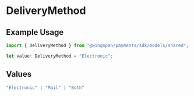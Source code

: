 # DeliveryMethod

## Example Usage

```typescript
import { DeliveryMethod } from "@wingspan/payments/sdk/models/shared";

let value: DeliveryMethod = "Electronic";
```

## Values

```typescript
"Electronic" | "Mail" | "Both"
```